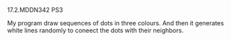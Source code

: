 17.2.MDDN342 PS3

My program draw sequences of dots in three colours. And then it generates white lines randomly to coneect the dots with their neighbors.